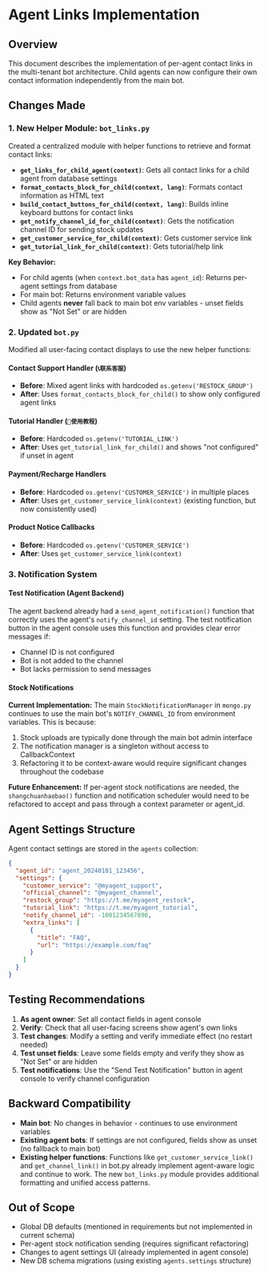 # Agent Links Implementation

## Overview

This document describes the implementation of per-agent contact links in the multi-tenant bot architecture. Child agents can now configure their own contact information independently from the main bot.

## Changes Made

### 1. New Helper Module: `bot_links.py`

Created a centralized module with helper functions to retrieve and format contact links:

- **`get_links_for_child_agent(context)`**: Gets all contact links for a child agent from database settings
- **`format_contacts_block_for_child(context, lang)`**: Formats contact information as HTML text
- **`build_contact_buttons_for_child(context, lang)`**: Builds inline keyboard buttons for contact links
- **`get_notify_channel_id_for_child(context)`**: Gets the notification channel ID for sending stock updates
- **`get_customer_service_for_child(context)`**: Gets customer service link
- **`get_tutorial_link_for_child(context)`**: Gets tutorial/help link

**Key Behavior:**
- For child agents (when `context.bot_data` has `agent_id`): Returns per-agent settings from database
- For main bot: Returns environment variable values
- Child agents **never** fall back to main bot env variables - unset fields show as "Not Set" or are hidden

### 2. Updated `bot.py`

Modified all user-facing contact displays to use the new helper functions:

#### Contact Support Handler (`📞联系客服`)
- **Before**: Mixed agent links with hardcoded `os.getenv('RESTOCK_GROUP')`
- **After**: Uses `format_contacts_block_for_child()` to show only configured agent links

#### Tutorial Handler (`🔶使用教程`)
- **Before**: Hardcoded `os.getenv('TUTORIAL_LINK')`
- **After**: Uses `get_tutorial_link_for_child()` and shows "not configured" if unset in agent

#### Payment/Recharge Handlers
- **Before**: Hardcoded `os.getenv('CUSTOMER_SERVICE')` in multiple places
- **After**: Uses `get_customer_service_link(context)` (existing function, but now consistently used)

#### Product Notice Callbacks
- **Before**: Hardcoded `os.getenv('CUSTOMER_SERVICE')`
- **After**: Uses `get_customer_service_link(context)`

### 3. Notification System

#### Test Notification (Agent Backend)
The agent backend already had a `send_agent_notification()` function that correctly uses the agent's `notify_channel_id` setting. The test notification button in the agent console uses this function and provides clear error messages if:
- Channel ID is not configured
- Bot is not added to the channel
- Bot lacks permission to send messages

#### Stock Notifications
**Current Implementation:** The main `StockNotificationManager` in `mongo.py` continues to use the main bot's `NOTIFY_CHANNEL_ID` from environment variables. This is because:
1. Stock uploads are typically done through the main bot admin interface
2. The notification manager is a singleton without access to CallbackContext
3. Refactoring it to be context-aware would require significant changes throughout the codebase

**Future Enhancement:** If per-agent stock notifications are needed, the `shangchuanhaobao()` function and notification scheduler would need to be refactored to accept and pass through a context parameter or agent_id.

## Agent Settings Structure

Agent contact settings are stored in the `agents` collection:

```json
{
  "agent_id": "agent_20240101_123456",
  "settings": {
    "customer_service": "@myagent_support",
    "official_channel": "@myagent_channel",
    "restock_group": "https://t.me/myagent_restock",
    "tutorial_link": "https://t.me/myagent_tutorial",
    "notify_channel_id": -1001234567890,
    "extra_links": [
      {
        "title": "FAQ",
        "url": "https://example.com/faq"
      }
    ]
  }
}
```

## Testing Recommendations

1. **As agent owner**: Set all contact fields in agent console
2. **Verify**: Check that all user-facing screens show agent's own links
3. **Test changes**: Modify a setting and verify immediate effect (no restart needed)
4. **Test unset fields**: Leave some fields empty and verify they show as "Not Set" or are hidden
5. **Test notifications**: Use the "Send Test Notification" button in agent console to verify channel configuration

## Backward Compatibility

- **Main bot**: No changes in behavior - continues to use environment variables
- **Existing agent bots**: If settings are not configured, fields show as unset (no fallback to main bot)
- **Existing helper functions**: Functions like `get_customer_service_link()` and `get_channel_link()` in bot.py already implement agent-aware logic and continue to work. The new `bot_links.py` module provides additional formatting and unified access patterns.

## Out of Scope

- Global DB defaults (mentioned in requirements but not implemented in current schema)
- Per-agent stock notification sending (requires significant refactoring)
- Changes to agent settings UI (already implemented in agent console)
- New DB schema migrations (using existing `agents.settings` structure)
